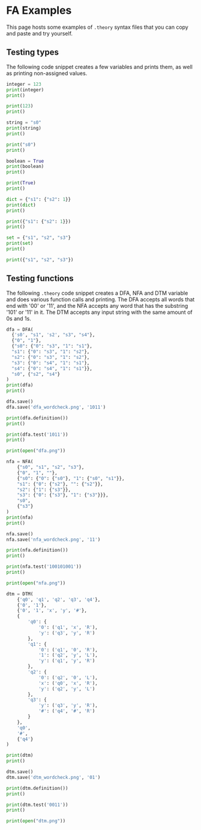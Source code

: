 # FA Examples

This page hosts some examples of `.theory` syntax files that you can copy and paste and try yourself.

## Testing types

The following code snippet creates a few variables and prints them, as well as printing non-assigned values.
```python
integer = 123
print(integer)
print()

print(123)
print()

string = "s0"
print(string)
print()

print("s0")
print()

boolean = True
print(boolean)
print()

print(True)
print()

dict = {"s1": {"s2": 1}}
print(dict)
print()

print({"s1": {"s2": 1}})
print()

set = {"s1", "s2", "s3"}
print(set)
print()

print({"s1", "s2", "s3"})
```

## Testing functions

The following `.theory` code snippet creates a DFA, NFA and DTM variable and does various function calls and printing. The DFA accepts all words that end with '00' or '11', and the NFA accepts any word that has the substring '101' or '11' in it. The DTM accepts any input string with the same amount of 0s and 1s.

```python
dfa = DFA(
  {'s0', "s1", 's2', "s3", "s4"}, 
  {"0", "1"}, 
  {"s0": {"0": "s3", "1": "s1"}, 
  "s1": {"0": "s3", "1": "s2"}, 
  "s2": {"0": "s3", "1": "s2"}, 
  "s3": {"0": "s4", "1": "s1"}, 
  "s4": {"0": "s4", "1": "s1"}}, 
  "s0", {"s2", "s4"}
)
print(dfa)
print()

dfa.save()
dfa.save('dfa_wordcheck.png', '1011')

print(dfa.definition())
print()

print(dfa.test('1011'))
print()

print(open("dfa.png"))

nfa = NFA(
    {"s0", "s1", "s2", "s3"}, 
    {"0", "1", ""}, 
    {"s0": {"0": {"s0"}, "1": {"s0", "s1"}}, 
    "s1": {"0": {"s2"}, "": {"s2"}}, 
    "s2": {"1": {"s3"}}, 
    "s3": {"0": {"s3"}, "1": {"s3"}}}, 
    "s0", 
    {"s3"}
)
print(nfa)
print()

nfa.save()
nfa.save('nfa_wordcheck.png', '11')

print(nfa.definition())
print()

print(nfa.test('100101001'))
print()

print(open("nfa.png"))

dtm = DTM(
    {'q0', 'q1', 'q2', 'q3', 'q4'},
    {'0', '1'},
    {'0', '1', 'x', 'y', '#'},
    {
        'q0': {
            '0': ('q1', 'x', 'R'),
            'y': ('q3', 'y', 'R')
        },
        'q1': {
            '0': ('q1', '0', 'R'),
            '1': ('q2', 'y', 'L'),
            'y': ('q1', 'y', 'R')
        },
        'q2': {
            '0': ('q2', '0', 'L'),
            'x': ('q0', 'x', 'R'),
            'y': ('q2', 'y', 'L')
        },
        'q3': {
            'y': ('q3', 'y', 'R'),
            '#': ('q4', '#', 'R')
        }
    },
    'q0',
    '#',
    {'q4'}
)

print(dtm)
print()

dtm.save()
dtm.save('dtm_wordcheck.png', '01')

print(dtm.definition())
print()

print(dtm.test('0011'))
print()

print(open("dtm.png"))
```

